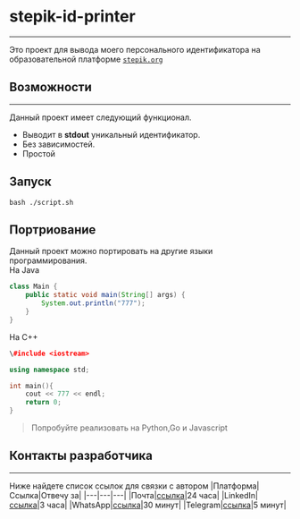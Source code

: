 # stepik-id-printer
---
Это проект для вывода моего персонального идентификатора на образовательной платформе [`stepik.org`](https://stepik.org) <br/>
## Возможности
---
Данный проект имеет следующий функционал. <br/>
- Выводит в **stdout** уникальный идентификатор. 
- Без зависимостей.
- Простой
## Запуск
`bash ./script.sh`
## Портриование
Данный проект можно портировать на другие языки программирования. <br/>
На Java
```Java
class Main {
    public static void main(String[] args) {
        System.out.println("777");
    }
}
```
На C++
```c++
\#include <iostream>

using namespace std;

int main(){
    cout << 777 << endl;
    return 0;
}
```
> Попробуйте реализовать на Python,Go и Javascript
## Контакты разработчика
---
Ниже найдете список ссылок для связки с автором
|Платформа|Ссылка|Отвечу за|
|---|---|---|
|Почта|[ссылка](https://github.com/zhubatkhanov)|24 часа|
|LinkedIn|[ссылка](https://github.com/zhubatkhanov)|3 часа|
|WhatsApp|[ссылка](https://github.com/zhubatkhanov)|30 минут|
|Telegram|[ссылка](https://github.com/zhubatkhanov)|5 минут|





